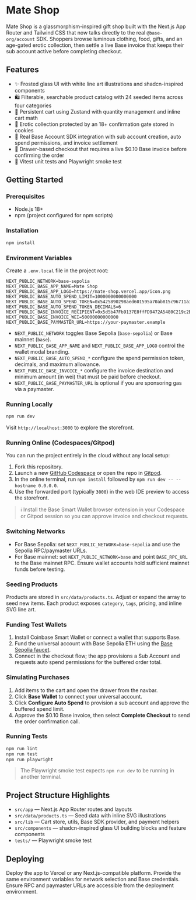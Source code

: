 # Mate Shop

Mate Shop is a glassmorphism-inspired gift shop built with the Next.js App Router and Tailwind CSS that now talks directly to the real `@base-org/account` SDK. Shoppers browse luminous clothing, food, gifts, and an age-gated erotic collection, then settle a live Base invoice that keeps their sub account active before completing checkout.

## Features

- ✨ Frosted glass UI with white line art illustrations and shadcn-inspired components
- 🛍️ Filterable, searchable product catalog with 24 seeded items across four categories
- 🛒 Persistent cart using Zustand with quantity management and inline cart math
- 🔐 Erotic collection protected by an 18+ confirmation gate stored in cookies
- 🔗 Real Base Account SDK integration with sub account creation, auto spend permissions, and invoice settlement
- 💸 Drawer-based checkout that requires a live $0.10 Base invoice before confirming the order
- 🧪 Vitest unit tests and Playwright smoke test

## Getting Started

### Prerequisites

- Node.js 18+
- npm (project configured for npm scripts)

### Installation

```bash
npm install
```

### Environment Variables

Create a `.env.local` file in the project root:

```env
NEXT_PUBLIC_NETWORK=base-sepolia
NEXT_PUBLIC_BASE_APP_NAME=Mate Shop
NEXT_PUBLIC_BASE_APP_LOGO=https://mate-shop.vercel.app/icon.png
NEXT_PUBLIC_BASE_AUTO_SPEND_LIMIT=1000000000000000
NEXT_PUBLIC_BASE_AUTO_SPEND_TOKEN=0x5425890298aed601595a70ab815c96711a31bc65
NEXT_PUBLIC_BASE_AUTO_SPEND_TOKEN_DECIMALS=6
NEXT_PUBLIC_BASE_INVOICE_RECIPIENT=0x5d5b47Fb9137E8ffFD9472A5480C219c2B33Ff22
NEXT_PUBLIC_BASE_INVOICE_WEI=50000000000000
NEXT_PUBLIC_BASE_PAYMASTER_URL=https://your-paymaster.example
```

- `NEXT_PUBLIC_NETWORK` toggles Base Sepolia (`base-sepolia`) or Base mainnet (`base`).
- `NEXT_PUBLIC_BASE_APP_NAME` and `NEXT_PUBLIC_BASE_APP_LOGO` control the wallet modal branding.
- `NEXT_PUBLIC_BASE_AUTO_SPEND_*` configure the spend permission token, decimals, and maximum allowance.
- `NEXT_PUBLIC_BASE_INVOICE_*` configure the invoice destination and minimum amount (in wei) that must be paid before checkout.
- `NEXT_PUBLIC_BASE_PAYMASTER_URL` is optional if you are sponsoring gas via a paymaster.

### Running Locally

```bash
npm run dev
```

Visit `http://localhost:3000` to explore the storefront.

### Running Online (Codespaces/Gitpod)

You can run the project entirely in the cloud without any local setup:

1. Fork this repository.
2. Launch a new [GitHub Codespace](https://docs.github.com/en/codespaces/getting-started/quickstart) or open the repo in [Gitpod](https://gitpod.io/).
3. In the online terminal, run `npm install` followed by `npm run dev -- --hostname 0.0.0.0`.
4. Use the forwarded port (typically `3000`) in the web IDE preview to access the storefront.

> ℹ️ Install the Base Smart Wallet browser extension in your Codespace or Gitpod session so you can approve invoice and checkout requests.

### Switching Networks

- For Base Sepolia: set `NEXT_PUBLIC_NETWORK=base-sepolia` and use the Sepolia RPC/paymaster URLs.
- For Base mainnet: set `NEXT_PUBLIC_NETWORK=base` and point `BASE_RPC_URL` to the Base mainnet RPC. Ensure wallet accounts hold sufficient mainnet funds before testing.

### Seeding Products

Products are stored in `src/data/products.ts`. Adjust or expand the array to seed new items. Each product exposes `category`, `tags`, pricing, and inline SVG line art.

### Funding Test Wallets

1. Install Coinbase Smart Wallet or connect a wallet that supports Base.
2. Fund the universal account with Base Sepolia ETH using the [Base Sepolia faucet](https://docs.base.org/tools/network-faucets).
3. Connect in the checkout flow; the app provisions a Sub Account and requests auto spend permissions for the buffered order total.

### Simulating Purchases

1. Add items to the cart and open the drawer from the navbar.
2. Click **Base Wallet** to connect your universal account.
3. Click **Configure Auto Spend** to provision a sub account and approve the buffered spend limit.
4. Approve the $0.10 Base invoice, then select **Complete Checkout** to send the order confirmation call.

### Running Tests

```bash
npm run lint
npm run test
npm run playwright
```

> The Playwright smoke test expects `npm run dev` to be running in another terminal.

## Project Structure Highlights

- `src/app` — Next.js App Router routes and layouts
- `src/data/products.ts` — Seed data with inline SVG illustrations
- `src/lib` — Cart store, utils, Base SDK provider, and payment helpers
- `src/components` — shadcn-inspired glass UI building blocks and feature components
- `tests/` — Playwright smoke test

## Deploying

Deploy the app to Vercel or any Next.js-compatible platform. Provide the same environment variables for network selection and Base credentials. Ensure RPC and paymaster URLs are accessible from the deployment environment.
